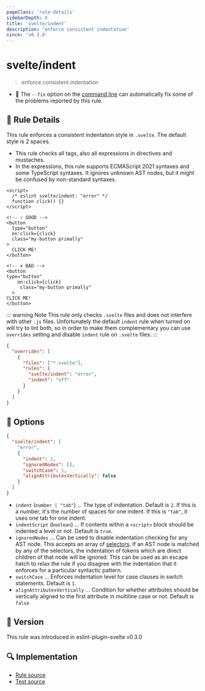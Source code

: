 ```yaml
---
pageClass: 'rule-details'
sidebarDepth: 0
title: 'svelte/indent'
description: 'enforce consistent indentation'
since: 'v0.3.0'
---
```


# svelte/indent

> enforce consistent indentation

- 🔧 The `--fix` option on the [command line](https://eslint.org/docs/user-guide/command-line-interface#fixing-problems) can automatically fix some of the problems reported by this rule.

## 📖 Rule Details

This rule enforces a consistent indentation style in `.svelte`. The default style is 2 spaces.

- This rule checks all tags, also all expressions in directives and mustaches.
- In the expressions, this rule supports ECMAScript 2021 syntaxes and some TypeScript syntaxes. It ignores unknown AST nodes, but it might be confused by non-standard syntaxes.

<ESLintCodeBlock fix>

<!-- prettier-ignore-start -->
<!--eslint-skip-->

```svelte
<script>
  /* eslint svelte/indent: "error" */
  function click() {}
</script>

<!-- ✓ GOOD -->
<button
  type="button"
  on:click={click}
  class="my-button primally"
>
  CLICK ME!
</button>

<!-- ✗ BAD -->
<button
type="button"
    on:click={click}
     class="my-button primally"
  >
CLICK ME!
</button>
```

<!-- prettier-ignore-end -->

</ESLintCodeBlock>

::: warning Note
This rule only checks `.svelte` files and does not interfere with other `.js` files. Unfortunately the default `indent` rule when turned on will try to lint both, so in order to make them complementary you can use `overrides` setting and disable `indent` rule on `.svelte` files:
:::

```json
{
  "overrides": [
    {
      "files": ["*.svelte"],
      "rules": {
        "svelte/indent": "error",
        "indent": "off"
      }
    }
  ]
}
```

## 🔧 Options

```json
{
  "svelte/indent": [
    "error",
    {
      "indent": 2,
      "ignoredNodes": [],
      "switchCase": 1,
      "alignAttributesVertically": false
    }
  ]
}
```

- `indent` (`number | "tab"`) ... The type of indentation. Default is `2`. If this is a number, it's the number of spaces for one indent. If this is `"tab"`, it uses one tab for one indent.
- `indentScript` (`boolean`) ... If contents within a `<script>` block should be indented a level or not. Default is `true`.
- `ignoredNodes` ... Can be used to disable indentation checking for any AST node. This accepts an array of [selectors](https://eslint.org/docs/developer-guide/selectors). If an AST node is matched by any of the selectors, the indentation of tokens which are direct children of that node will be ignored. This can be used as an escape hatch to relax the rule if you disagree with the indentation that it enforces for a particular syntactic pattern.
- `switchCase` ... Enforces indentation level for case clauses in switch statements. Default is `1`.
- `alignAttributesVertically` ... Condition for whether attributes should be vertically aligned to the first attribute in multiline case or not. Default is `false`

## 🚀 Version

This rule was introduced in eslint-plugin-svelte v0.3.0

## 🔍 Implementation

- [Rule source](https://github.com/sveltejs/eslint-plugin-svelte/blob/main/packages/eslint-plugin-svelte/src/rules/indent.ts)
- [Test source](https://github.com/sveltejs/eslint-plugin-svelte/blob/main/packages/eslint-plugin-svelte/tests/src/rules/indent.ts)
